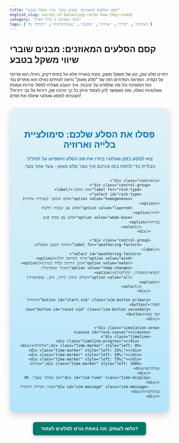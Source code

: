 ```yaml
---
title: "קסם הסלעים המאוזנים: מבנים שוברי שיווי משקל בטבע"
english_slug: secret-of-balancing-rocks-how-they-stand
category: "מדעי הסביבה / כדור הארץ"
tags: ['גיאולוגיה', 'בלייה', 'ארוזיה', 'סלעים', 'גאומורפולוגיה', 'תהליכי נוף']
---
```

# קסם הסלעים המאוזנים: מבנים שוברי שיווי משקל בטבע

דמיינו סלע ענק, טון של משקל מוצק, מונח באורח פלא על בסיס דקיק, כאילו הוא מרחף על נקודה. המראה המדהים הזה של "סלע מאוזן" נראה לעיתים כאילו הוא מתריס נגד כוח המשיכה וכל מה שלמדנו על יציבות. איך הטבע מצליח לפסל יצירות אמנות גאולוגיות כאלה, ומה מאפשר להן לעמוד איתן כל כך הרבה זמן, דורות על גבי דורות? הצטרפו למסע גאולוגי שיגלה את סודם!

<div class="interactive-app">
    <h2 class="app-title">פסלו את הסלע שלכם: סימולציית בלייה וארוזיה</h2>
    <p class="app-description">צאו למסע בזמן גאולוגי! בחרו את סוג הסלע והשפיעו על תהליכי הבלייה כדי לחזות במו עיניכם איך נוצר סלע מאוזן - צעד אחר צעד.</p>

    <div class="controls">
        <div class="control-group">
            <label for="rock-type">סוג הסלע:</label>
            <select id="rock-type">
                <option value="homogeneous">סלע הומוגני (עמידות אחידה)</option>
                <option value="layered">סלע עם שכבות חלשות יותר</option>
                <option value="weak-base">סלע עם בסיס פגיע במיוחד</option>
            </select>
        </div>

        <div class="control-group">
            <label for="weathering-factors">כוחות הטבע הפועלים:</label>
            <select id="weathering-factors">
                <option value="wind">רוח (סחיפת חול)</option>
                <option value="water">מים (זרימה ובליה כימית)</option>
                <option value="temp-changes">שינויי טמפרטורה (קפיאה/הפשרה, התרחבות)</option>
                <option value="all">שילוב כוחות (רוח, מים, טמפרטורה)</option>
            </select>
        </div>

        <button id="start-sim" class="sim-button primary">התחילו לפסל!</button>
        <button id="reset-sim" class="sim-button secondary">אפסו ונסו שוב</button>
    </div>

    <div class="simulation-area">
        <canvas id="rock-canvas"></canvas>
        <div class="timeline">
             <div class="timeline-progress"></div>
            <div class="time-marker" style="left: 0%;">התחלה</div>
            <div class="time-marker" style="left: 25%;"></div>
            <div class="time-marker" style="left: 50%;"></div>
            <div class="time-marker" style="left: 75%;"></div>
            <div class="time-marker" style="left: 100%;">עידנים גאולוגיים</div>
        </div>
        <div id="sim-time" class="time-display">זמן גאולוגי שעבר: 0%</div>
         <div id="sim-message" class="sim-message">בחרו הגדרות והתחילו בסימולציה</div>
    </div>
</div>

<style>
    /* כללי */
    .interactive-app {
        font-family: 'Arial', sans-serif; /* בחירת פונט נעים לעין */
        background: linear-gradient(to bottom, #e0f2f7, #b3e5fc); /* רקע עדין עם גרדיאנט */
        padding: 30px;
        border-radius: 15px; /* פינות מעוגלות יותר */
        margin: 30px auto; /* מרכוז והוספת מרווח */
        max-width: 800px; /* הגבלת רוחב מקסימלי */
        box-shadow: 0 10px 20px rgba(0, 0, 0, 0.15); /* צל עדין לאפליקציה */
        direction: rtl; /* עברית מימין לשמאל */
        text-align: right; /* יישור טקסט לימין */
    }

    .app-title {
        color: #0277bd; /* כחול כהה */
        text-align: center;
        margin-bottom: 15px;
        font-size: 2em; /* גודל כותרת גדול יותר */
        font-weight: bold;
        text-shadow: 1px 1px 2px rgba(0,0,0,0.1);
    }

    .app-description {
        color: #01579b; /* כחול מעט בהיר יותר */
        text-align: center;
        margin-bottom: 25px;
        font-size: 1.1em;
        line-height: 1.6;
    }

    /* בקרות */
    .controls {
        margin-bottom: 25px;
        display: flex;
        gap: 20px; /* מרווח בין אלמנטים */
        align-items: flex-end; /* יישור אלמנטים בתחתית */
        flex-wrap: wrap; /* מעבר שורה במסכים קטנים */
        justify-content: center; /* מרכז את הפקדים */
    }

    .control-group {
         display: flex;
         flex-direction: column;
         align-items: flex-start;
    }

    .controls label {
        display: block; /* כל לייבל בשורה משלו */
        margin-bottom: 8px;
        font-weight: bold;
        color: #01579b;
        font-size: 1em;
    }

    .controls select {
        padding: 10px 15px;
        border: 2px solid #0288d1; /* גבול כחול */
        border-radius: 8px; /* פינות עגולות לselect */
        background-color: #e1f5fe; /* רקע כחול בהיר */
        color: #01579b;
        font-size: 1em;
        cursor: pointer;
        transition: border-color 0.3s ease, box-shadow 0.3s ease; /* אנימציית מעבר */
    }

     .controls select:hover {
         border-color: #0277bd;
         box-shadow: 0 0 8px rgba(2, 119, 189, 0.3);
     }

    .sim-button {
        padding: 12px 25px;
        border: none;
        border-radius: 8px;
        cursor: pointer;
        font-size: 1.1em; /* גודל כפתור גדול יותר */
        font-weight: bold;
        transition: background-color 0.3s ease, transform 0.1s ease; /* אנימציית מעבר */
        min-width: 150px; /* רוחב מינימלי לכפתורים */
         text-align: center;
    }

    .sim-button.primary {
        background-color: #0288d1; /* כחול ראשי */
        color: white;
        box-shadow: 0 4px 8px rgba(0, 0, 0, 0.2);
    }

    .sim-button.primary:hover {
        background-color: #0277bd;
        transform: translateY(-2px); /* אפקט הרמה קל */
    }

     .sim-button.primary:active {
         transform: translateY(0); /* אפקט לחיצה */
     }

    .sim-button.secondary {
        background-color: #e0e0e0; /* אפור משני */
        color: #333;
        border: 1px solid #ccc;
         box-shadow: 0 2px 4px rgba(0, 0, 0, 0.1);
    }

    .sim-button.secondary:hover {
        background-color: #d5d5d5;
         transform: translateY(-1px);
    }

     .sim-button.secondary:active {
         transform: translateY(0);
     }


    /* אזור סימולציה */
    .simulation-area {
        position: relative;
        width: 100%;
        max-width: 700px; /* הגדלת רוחב מקסימלי לקנבס */
        margin: 20px auto;
        text-align: center;
        background-color: #b2dfdb; /* רקע ירוק מנטה עדין */
        border-radius: 10px;
        padding: 15px;
        box-shadow: inset 0 0 10px rgba(0,0,0,0.1); /* צל פנימי עדין */
    }

    #rock-canvas {
        border: 2px solid #00796b; /* גבול ירוק כהה */
        background: linear-gradient(to top, #80cbc4, #b2dfdb); /* גרדיאנט עדין ברקע הקנבס */
        width: 100%;
        height: 350px; /* הגדלת גובה הקנבס */
        display: block;
        margin-bottom: 15px;
        border-radius: 8px;
        position: relative; /* לטובת אנימציות */
        overflow: hidden; /* חיתוך אנימציות חלקיקים */
    }

     /* אנימציית חלקיקי בליה (עשוי לדרוש JS או פסאודו-אלמנטים מורכבים - נטפל בזה ב-JS) */


    /* ציר זמן */
    .timeline {
        position: relative;
        width: 95%; /* רוחב כמעט מלא */
        height: 15px; /* גובה קטן יותר */
        background-color: #e0f2f7; /* רקע בהיר */
        border-radius: 8px;
        margin: 10px auto; /* מרכוז */
        overflow: hidden; /* חיתוך פס ההתקדמות */
         box-shadow: inset 0 1px 3px rgba(0,0,0,0.1);
    }

     .timeline-progress {
         position: absolute;
         top: 0;
         left: 0;
         height: 100%;
         width: 0%; /* יתעדכן ב-JS */
         background-color: #00796b; /* צבע התקדמות */
         border-radius: 8px;
         transition: width 0.1s linear; /* אנימציית התקדמות חלקה */
     }

    .time-marker {
        position: absolute;
        top: -5px; /* מיקום מעל הפס */
        /* bottom: 0; */ /* להשאיר רק למעלה */
        width: 2px;
        background-color: #01579b; /* קו כחול כהה */
        font-size: 0.7em; /* גודל פונט קטן יותר */
        color: #01579b;
        text-align: center;
        transform: translateX(-50%); /* מרכז את הקו */
        white-space: nowrap; /* מונע שבירת שורה בטקסט */
        padding-top: 20px; /* מרווח לטקסט מתחת לקו */
    }
     .time-marker:nth-child(2) { transform: translateX(0%); text-align: right;} /* Adjust start marker */
     .time-marker:nth-child(6) { transform: translateX(-100%); text-align: left;} /* Adjust end marker */


    .time-display {
        margin-top: 8px;
        font-weight: bold;
        color: #01579b;
        font-size: 1em;
         min-height: 1.2em; /* כדי למנוע קפיצות כשהטקסט משתנה */
    }

     .sim-message {
         margin-top: 15px;
         font-size: 1.1em;
         color: #004d40; /* צבע הודעה */
         min-height: 1.2em;
     }


    /* הסבר */
    #show-explanation-btn {
        display: block;
        margin: 30px auto;
        padding: 12px 25px;
        background-color: #00796b; /* ירוק כהה */
        color: white;
        border: none;
        border-radius: 8px;
        cursor: pointer;
        font-size: 1.1em;
        font-weight: bold;
        transition: background-color 0.3s ease, transform 0.1s ease;
        box-shadow: 0 4px 8px rgba(0, 0, 0, 0.2);
    }

    #show-explanation-btn:hover {
        background-color: #004d40;
        transform: translateY(-2px);
    }
     #show-explanation-btn:active {
         transform: translateY(0);
     }


    #explanation {
        margin-top: 30px;
        border-top: 2px dashed #0288d1; /* קו הפרדה מסוגנן */
        padding-top: 30px;
        display: none; /* Hidden by default */
        color: #333; /* צבע טקסט כללי */
        line-height: 1.7; /* מרווח שורות */
    }

    #explanation h2 {
        color: #0277bd;
        margin-bottom: 20px;
        font-size: 1.8em;
         text-align: center;
    }

     #explanation h3 {
         color: #01579b;
         margin-top: 25px;
         margin-bottom: 10px;
         font-size: 1.4em;
         border-bottom: 1px solid #b3e5fc; /* קו תחתון לכותרת משנה */
         padding-bottom: 5px;
     }

    #explanation p {
        margin-bottom: 15px;
         text-align: justify; /* יישור לשני הצדדים להסבר */
    }

    #explanation strong {
        color: #004d40; /* ירוק כהה להדגשות */
    }

     /* ריספונסיביות בסיסית */
     @media (max-width: 600px) {
         .controls {
             flex-direction: column;
             align-items: center;
         }
          .control-group {
              width: 100%;
              align-items: center;
          }
         .controls select, .sim-button {
             width: 90%; /* רוחב כמעט מלא לפקדים */
         }
     }

</style>

<button id="show-explanation-btn">גלשו לעומק: מה באמת גורם לסלעים לעמוד?</button>

<div id="explanation">
    <h2>פענוח סוד הסלעים המאוזנים: גאולוגיה בפעולה</h2>

    <h3>מבנים שוברי אינטואיציה: הפלא של סלעים מאוזנים</h3>
    סלעים מאוזנים, או Balanced Rocks, הם פסלים טבעיים מדהימים שנוצרו על ידי כוחות אדירים הפועלים במשך עידנים. אלו הן תצורות סלע בהן גוש סלע עליון, לרוב גדול וכבד, נח על בסיס תמיכה צר במיוחד. המראה הלא ייאמן הזה מעורר תמיהה - איך הם לא נופלים? הוא מדגים בצורה ויזואלית את העוצמה האיטית והמתמדת של תהליכים גאולוגיים המפסלים את פני האדמה.

    <h3>בלייה וארוזיה: צמד דינמי שמעצב נופים</h3>
    כדור הארץ נמצא בתנועה מתמדת, לא רק בלוחות טקטוניים, אלא גם ברמת פני השטח. שני התהליכים העיקריים האחראים לפיסול הנוף הם:
    *   **בלייה (Weathering):** תהליך כימי ופיזי שמפורר ומפורק את הסלע במקומו. זה יכול לקרות מחשיפה למים (המסת מינרלים), שינויי טמפרטורה (סדקים מקפיאה-הפשרה או התרחבות-התכווצות), רוח (סחיפת חלקיקים), ואף פעילות אורגניזמים (שורשים שחודרים לסדקים).
    *   **ארוזיה (Erosion):** תהליך הסחיפה וההובלה של חומרי הסלע המפורקים ממקומם על ידי גורמים ניידים כמו רוח, מים זורמים, קרחונים וכוח המשיכה.
    יחד, בלייה וארוזיה פועלים ללא הרף, שוחקים פסגות הרים, מעמיקים עמקים, ויוצרים את הצורות הייחודיות שאנו רואים בטבע, כולל את הסלעים המאוזנים.

    <h3>הקסם האמיתי: בלייה דיפרנציאלית (Differential Weathering)</h3>
    הסוד ליצירת סלע מאוזן טמון ב**בלייה דיפרנציאלית** – תהליך שבו אזורים שונים באותה תצורת סלע נשחקים ומתבלים בקצבים שונים. ההבדלים בקצב הבלייה יכולים לנבוע ממגוון גורמים:
    *   **הבדלים בהרכב הסלע:** סלע אינו תמיד אחיד. הוא עשוי להכיל שכבות או כיסים של מינרלים רכים יותר או קשים יותר, או להיות סדוק יותר באזורים מסוימים. אזורים חלשים יותר יתבלו מהר יותר.
    *   **חשיפה לגורמי בלייה:** בסיס סלע החשוף יותר לרוח נושאת חול, מים זורמים או שינויי טמפרטורה קיצוניים (כי הוא קרוב יותר לקרקע ופחות מוגן) יתבלה מהר יותר מחלקו העליון.
    *   **צורת הסלע והטופוגרפיה:** צורת הסלע הראשונית והסביבה בה הוא נמצא (למשל, אם מים נוטים להתאסף סביב בסיסו) משפיעים על מידת החשיפה של חלקים שונים לגורמי הבלייה.

    <h3>מפסלים את הצורה: כיצד זה מוביל לסלע מאוזן?</h3>
    רוב הסלעים המאוזנים החלו את דרכם כגושי סלע גדולים יותר, לעיתים קרובות חלק ממצוק או רמה. לאורך אלפי עד מיליוני שנים, גורמי הבלייה והארוזיה החלו לפעול עליהם. בגלל בלייה דיפרנציאלית, לרוב הבסיס של הסלע נשחק בקצב מהיר יותר מחלקו העליון. הרוח סוחפת חול שמכה בעוצמה בבסיס הקרוב לקרקע, המים מחלחלים וקופאים בסדקים תחתונים, ומינרלים נמסים מהחלקים התחתונים הפגיעים יותר. החלק העליון, לרוב גדול יותר, פחות חשוף או עשוי מחומר עמיד יותר, נשחק לאט יותר. התוצאה היא תהליך "פיסול" טבעי איטי ומתמשך, שבו הבסיס הולך ונעשה צר יותר ויותר, בעוד שהמסה העליונה נשמרת יחסית לגודלה המקורי. כך נוצר המראה הדרמטי של "סלע מאוזן".

    <h3>יציבות פלאית: איך הם לא נופלים?</h3>
    למרות המראה הלא יציב לכאורה, סלעים מאוזנים יציבים להפליא כל עוד מרכז הכובד של הגוש העליון נמצא בדיוק מעל נקודת התמיכה הצרה. הטבע "פיסל" אותם כך שהם נמצאים בשיווי משקל עדין. הם עומדים איתן נגד כוחות רגילים כמו רוח. רק כוחות חזקים במיוחד או אירועים קיצוניים (כמו רעידת אדמה חזקה, או המשך בלייה עד נקודת כשל קריטית) יכולים להפר את שיווי המשקל העדין ולגרום לקריסתם. למעשה, הסלעים המאוזנים שאנו רואים היום הם רק "רגע בזמן" בתהליך גאולוגי ארוך הכולל יצירה, פיסול, ובסופו של דבר - קריסה טבעית.

    <h3>סלעים מאוזנים מסביב לעולם: עדויות ויזואליות לתהליך</h3>
    ניתן למצוא סלעים מאוזנים מרהיבים במקומות רבים בעולם, במיוחד באזורים צחיחים או מדבריים בהם בלייה פיזית על ידי רוח ומים עונתית היא דומיננטית. פארק הארצ'ס הלאומי ביוטה, ארה"ב, הוא דוגמה מפורסמת, שם לצד קשתות טבעיות ישנן תצורות סלע מאוזנים רבות ומגוונות. כל אחד מהם מספר את סיפורו הייחודי של מיליוני שנות פיסול טבעי.
</div>

<script>
    const canvas = document.getElementById('rock-canvas');
    const ctx = canvas.getContext('2d');
    const rockTypeSelect = document.getElementById('rock-type');
    const weatheringSelect = document.getElementById('weathering-factors');
    const startButton = document.getElementById('start-sim');
    const resetButton = document.getElementById('reset-sim');
    const timeDisplay = document.getElementById('sim-time');
    const timelineProgress = document.querySelector('.timeline-progress');
    const simMessage = document.getElementById('sim-message');
    const showExplanationBtn = document.getElementById('show-explanation-btn');
    const explanationDiv = document.getElementById('explanation');

    let rockShape;
    let initialRockShape;
    let simTime = 0;
    let animationFrameId = null;
    const totalSimSteps = 600; // Represents thousands/millions of years
    const stepsPerFrame = 2; // How many simulation steps occur per animation frame (speed control)
    let isSimulating = false;

    // Particle system for erosion visualization
    let particles = [];
    const particleCountPerStep = 5;
    const particleMaxLife = 30; // frames
    const particleSize = 2; // pixels
    const particleColor = 'rgba(139, 69, 19, 0.8)'; // Semi-transparent brown

    function createParticle(x, y) {
        particles.push({
            x: x,
            y: y,
            vx: (Math.random() - 0.5) * 2, // velocity x
            vy: Math.random() * -2 - 1, // velocity y (mostly upwards)
            life: particleMaxLife,
            opacity: 1
        });
    }

    function updateParticles() {
        for (let i = particles.length - 1; i >= 0; i--) {
            const p = particles[i];
            p.x += p.vx;
            p.y += p.vy;
            p.vy += 0.05; // Gravity effect
            p.life--;
            p.opacity = p.life / particleMaxLife;

            if (p.life <= 0) {
                particles.splice(i, 1);
            }
        }
    }

    function drawParticles() {
        particles.forEach(p => {
            ctx.fillStyle = particleColor;
            ctx.globalAlpha = p.opacity;
            ctx.beginPath();
            ctx.arc(p.x, p.y, particleSize, 0, Math.PI * 2);
            ctx.fill();
        });
        ctx.globalAlpha = 1; // Reset alpha
    }


    function initializeRock() {
         // Ensure canvas size is set before calculating dimensions
        const simArea = document.querySelector('.simulation-area');
        canvas.width = simArea.offsetWidth - 30; // Adjust for padding
        canvas.height = 350;

        const baseWidthRatio = 0.6;
        const topWidthRatio = 0.8;
        const totalHeightRatio = 0.8;
        const baseHeightRatio = 0.1; // Base height is part of total height calculation

        const totalHeight = canvas.height * totalHeightRatio;
        const baseHeight = canvas.height * baseHeightRatio;
        const topWidth = canvas.width * topWidthRatio;
        const baseWidth = canvas.width * baseWidthRatio;


        // Basic trapezoid shape (wider at top, narrower at base initially)
        // Points: 0=TL, 1=TR, 2=BR, 3=BL
         initialRockShape = [
            { x: (canvas.width - topWidth) / 2, y: canvas.height - totalHeight }, // Top Left
            { x: (canvas.width + topWidth) / 2, y: canvas.height - totalHeight }, // Top Right
            { x: (canvas.width + baseWidth) / 2, y: canvas.height - baseHeight }, // Bottom Right
            { x: (canvas.width - baseWidth) / 2, y: canvas.height - baseHeight }  // Bottom Left
        ];

        // Deep copy the initial shape for the simulation
        rockShape = JSON.parse(JSON.stringify(initialRockShape));

        simTime = 0;
        particles = []; // Clear particles
        updateTimeDisplay();
        updateSimMessage("בחרו הגדרות והתחילו בסימולציה");
        drawRock();
        updateTimelineProgress();
    }

    function drawRock() {
        ctx.clearRect(0, 0, canvas.width, canvas.height);

        // Draw rock with a simple gradient for depth
        const gradient = ctx.createLinearGradient(0, rockShape[0].y, 0, rockShape[2].y);
        gradient.addColorStop(0, '#8B4513'); // Brown top
        gradient.addColorStop(1, '#A0522D'); // Sienna base
        ctx.fillStyle = gradient;

        ctx.beginPath();
        ctx.moveTo(rockShape[0].x, rockShape[0].y);
        for (let i = 1; i < rockShape.length; i++) {
            ctx.lineTo(rockShape[i].x, rockShape[i].y);
        }
        ctx.closePath();
        ctx.fill();

        // Add internal lines/texture for "layered" effect (optional - visual hint)
        if (rockTypeSelect.value === 'layered' && simTime > 50) { // Show lines only after some time
            ctx.strokeStyle = '#5a2d0c';
            ctx.lineWidth = 0.5;
            ctx.beginPath();
            const layerCount = 5;
            const rockHeight = rockShape[2].y - rockShape[0].y;
            for(let i = 1; i < layerCount; i++) {
                const y = rockShape[0].y + rockHeight * (i / layerCount);
                ctx.moveTo(rockShape[0].x + (rockShape[3].x - rockShape[0].x) * (i / layerCount), y);
                ctx.lineTo(rockShape[1].x + (rockShape[2].x - rockShape[1].x) * (i / layerCount), y);
            }
            ctx.stroke();
        }

        // Draw particles on top
        drawParticles();
    }

    function erodeRock() {
        const baseErosionRate = 0.15; // Base erosion rate per step
        const rockType = rockTypeSelect.value;
        const weatheringFactor = weatheringSelect.value;

        let currentBaseErosion = baseErosionRate; // Erosion affecting bottom points
        let currentMidErosion = 0; // Erosion affecting higher points (for layered)

        // Adjust erosion based on rock type and weathering factors
        let baseMultiplier = 1;
        let midMultiplier = 1;

        if (rockType === 'layered') {
             midMultiplier = 1.5; // Mid-section (simulated) erodes faster
        } else if (rockType === 'weak-base') {
             baseMultiplier = 2.5; // Very base erodes significantly faster
        }

         // Adjust erosion based on weathering factors
         if (weatheringFactor === 'wind') {
              baseMultiplier *= 1.5; // Wind hits base hard
              midMultiplier *= 1.1; // Some rounding higher up
         } else if (weatheringFactor === 'water') {
              baseMultiplier *= 1.8; // Water pools and erodes base/undercuts
         } else if (weatheringFactor === 'temp-changes') {
             baseMultiplier *= 1.3; // Cracks form and enlarge, especially at base
             midMultiplier *= 1.3; // Affects the whole rock slightly more
         } else if (weatheringFactor === 'all') {
             baseMultiplier *= 2;
             midMultiplier *= 1.5;
         }

        currentBaseErosion = baseErosionRate * baseMultiplier;
        currentMidErosion = baseErosionRate * midMultiplier;


        // Apply erosion to the shape points (simplified 2D model)
        // Points: 0=TL, 1=TR, 2=BR, 3=BL

        // Erode bottom points (3 and 2) inwards (x-axis) and slightly upwards (y-axis)
        // Ensure base doesn't get too narrow initially relative to its height
        const minBaseWidth = canvas.width * 0.1; // Avoid zero width base
        const baseWidth = rockShape[2].x - rockShape[3].x;

        if (baseWidth > minBaseWidth || currentBaseErosion < baseWidth / 2) {
             rockShape[3].x += currentBaseErosion;
             rockShape[2].x -= currentBaseErosion;
             // Simulate base getting shorter as it erodes upwards
             rockShape[3].y -= currentBaseErosion * 0.3;
             rockShape[2].y -= currentBaseErosion * 0.3;

             // Create particles from the eroding base
             for(let i=0; i < particleCountPerStep; i++) {
                 const erodeX = rockShape[3].x + (rockShape[2].x - rockShape[3].x) * Math.random();
                 const erodeY = rockShape[3].y;
                 createParticle(erodeX, erodeY);
             }

        } else {
            // Base is too narrow, cause collapse slightly faster
             rockShape[3].x += currentBaseErosion * 0.5; // Still erode, but less inwards
             rockShape[2].x -= currentBaseErosion * 0.5;
             rockShape[3].y += currentBaseErosion * 0.8; // Simulate crumbling downwards
             rockShape[2].y += currentBaseErosion * 0.8;
             // Create more particles on collapse
             for(let i=0; i < particleCountPerStep * 2; i++) {
                  const erodeX = rockShape[3].x + (rockShape[2].x - rockShape[3].x) * Math.random();
                  const erodeY = rockShape[3].y;
                  createParticle(erodeX, erodeY);
              }
        }


        // Simulate erosion affecting "mid-section" for layered rock by slightly moving
        // points 0 & 1 inwards relative to their height from base
         if (rockType === 'layered' && currentMidErosion > 0) {
             const erosionHeightFactor = (rockShape[2].y - rockShape[0].y) / (initialRockShape[2].y - initialRockShape[0].y); // How much vertical space is left
             const actualMidErosion = currentMidErosion * (1 - erosionHeightFactor * 0.5); // Erodes more higher up initially

             rockShape[0].x += actualMidErosion * 0.5; // Affect top corners slightly
             rockShape[1].x -= actualMidErosion * 0.5;

             // Simulate erosion from sides affecting points closer to base
             const sideErosion = currentMidErosion * 0.8; // Slightly less than direct base erosion
             // Affect points 3 and 2's x coordinates slightly more based on mid erosion
             rockShape[3].x += sideErosion * 0.2;
             rockShape[2].x -= sideErosion * 0.2;

              // Create particles from sides and mid-sections
              for(let i=0; i < particleCountPerStep * 0.5; i++) {
                   // Left side
                   const erodeX_L = rockShape[0].x + (rockShape[3].x - rockShape[0].x) * Math.random();
                   const erodeY_L = rockShape[0].y + (rockShape[3].y - rockShape[0].y) * Math.random();
                   createParticle(erodeX_L, erodeY_L);
                   // Right side
                    const erodeX_R = rockShape[1].x + (rockShape[2].x - rockShape[1].x) * Math.random();
                    const erodeY_R = rockShape[1].y + (rockShape[2].y - rockShape[1].y) * Math.random();
                   createParticle(erodeX_R, erodeY_R);
               }
         }


        // Check for collapse (base points cross or base becomes too narrow/low)
        const stabilityThreshold = canvas.width * 0.03; // Base minimum width
        const minRockHeight = canvas.height * 0.2; // Prevent rock from disappearing entirely

        if (rockShape[3].x >= rockShape[2].x - stabilityThreshold || (rockShape[3].y > canvas.height - 5) || (rockShape[0].y > canvas.height - minRockHeight)) {
            stopSimulation();
            updateSimMessage("הסימולציה הסתיימה: הסלע קרס!");
            // Optional: Draw broken pieces animation (more complex)
             ctx.clearRect(0, 0, canvas.width, canvas.height); // Clear rock
             // Draw a pile of debris (simplified)
             ctx.fillStyle = '#a0522d'; // Sienna color
             ctx.beginPath();
             const debrisHeight = canvas.height * 0.05;
             const debrisWidth = canvas.width * 0.5;
             ctx.rect((canvas.width - debrisWidth) / 2, canvas.height - debrisHeight, debrisWidth, debrisHeight);
             ctx.fill();

            return false; // Indicate collapse
        }


        return true; // Indicate simulation continues
    }

    function updateTimeDisplay() {
        const percentage = (simTime / totalSimSteps) * 100;
        timeDisplay.textContent = `זמן גאולוגי שעבר: ${percentage.toFixed(0)}%`;
    }

    function updateTimelineProgress() {
         const percentage = (simTime / totalSimSteps) * 100;
         timelineProgress.style.width = `${percentage}%`;
    }

    function updateSimMessage(message) {
        simMessage.textContent = message;
    }

    function gameLoop() {
        if (simTime < totalSimSteps) {
            let collapsed = false;
            // Advance simulation multiple steps per frame for speed
            for(let i = 0; i < stepsPerFrame; i++) {
                 if (!erodeRock()) { // If collapse occurs during any step
                     collapsed = true;
                     break; // Stop processing steps for this frame
                 }
                 simTime++;
                 if (simTime >= totalSimSteps) break;
            }


            updateParticles(); // Update particle positions
            drawRock(); // Draw rock AND particles
            updateTimeDisplay();
            updateTimelineProgress();


            if (!collapsed && simTime < totalSimSteps) {
                 animationFrameId = requestAnimationFrame(gameLoop);
            } else if (!collapsed && simTime >= totalSimSteps) {
                 stopSimulation();
                 updateSimMessage("הסימולציה הסתיימה בהצלחה: נוצר סלע מאוזן!");
            }

        } else {
            stopSimulation();
            updateSimMessage("הסימולציה הסתיימה בהצלחה: נוצר סלע מאוזן!");
        }
    }

    function startSimulation() {
        if (!isSimulating) { // Prevent multiple starts
             isSimulating = true;
            initializeRock(); // Reset before starting
            updateSimMessage("הסימולציה רצה...");
            gameLoop();
        }
    }

    function stopSimulation() {
        if (animationFrameId !== null) {
            cancelAnimationFrame(animationFrameId);
            animationFrameId = null;
             isSimulating = false;
        }
    }

    function resetSimulation() {
        stopSimulation();
        initializeRock();
         updateSimMessage("הסימולציה אופסה. בחרו הגדרות חדשות.");
    }

    // Event Listeners
    startButton.addEventListener('click', startSimulation);
    resetButton.addEventListener('click', resetSimulation);

    showExplanationBtn.addEventListener('click', () => {
        const isHidden = explanationDiv.style.display === 'none' || explanationDiv.style.display === '';
        explanationDiv.style.display = isHidden ? 'block' : 'none';
        showExplanationBtn.textContent = isHidden ? 'הסתירו את ההסבר' : 'גלשו לעומק: מה באמת גורם לסלעים לעמוד?';
    });

    // Initial setup
    initializeRock();

    // Resize canvas and re-initialize rock if window is resized (Debounced is better for performance)
     let resizeTimer;
    window.addEventListener('resize', () => {
        clearTimeout(resizeTimer);
        resizeTimer = setTimeout(() => {
            if (!isSimulating) { // Only reset if not currently simulating
                 initializeRock();
            } else {
                // If simulating, just resize canvas and redraw current state
                 const simArea = document.querySelector('.simulation-area');
                 canvas.width = simArea.offsetWidth - 30;
                 canvas.height = 350;
                 drawRock(); // Redraw the rock at its current shape
            }
        }, 250); // Wait 250ms after resize finishes
    });

     // Initial canvas size setup
    const simArea = document.querySelector('.simulation-area');
    canvas.width = simArea.offsetWidth - 30;
    canvas.height = 350;


</script>
```